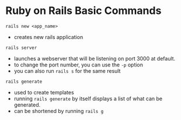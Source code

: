 # Ruby on Rails Basic Commands

`rails new <app_name>`

- creates new rails application

`rails server`

- launches a webserver that will be listening on port 3000 at default.
- to change the port number, you can use the `-p` option
- you can also run `rails s` for the same result

`rails generate`

- used to create templates
- running `rails generate` by itself displays a list of what can be generated.
- can be shortened by running `rails g`